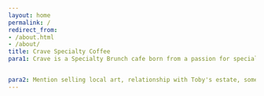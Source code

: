 ```yaml
---
layout: home
permalink: /
redirect_from:
- /about.html
- /about/
title: Crave Specialty Coffee
para1: Crave is a Specialty Brunch cafe born from a passion for specialty coffee and downright good brunch. We have an all-day brunch menu to pair with our reserved coffee menu offering a wide variety of different coffees fresh and frozen to satisfy your caffeine needs. Only 5 minutes out of the city we are nestled amongst the gorgeous little cafe precinct on Elizabeth st, Croydon. Filled with art and green you can’t miss the shop with our owl and stag mural.


para2: Mention selling local art, relationship with Toby's estate, some of the fancier specialty coffees you've had in (Manhattan, Zest, Monastery etc)
---
```





